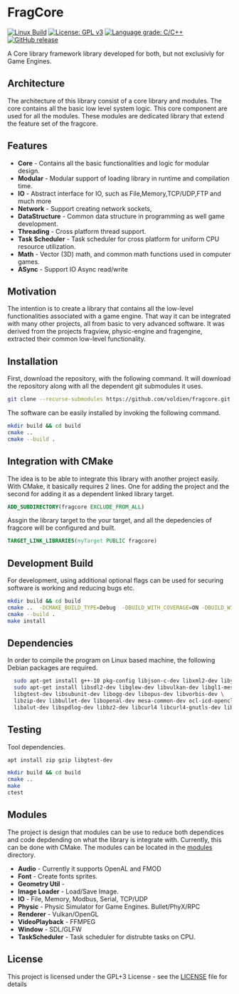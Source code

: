 # FragCore

[![Linux Build](https://github.com/voldien/fragcore/actions/workflows/linux-build.yml/badge.svg)](https://github.com/voldien/fragcore/actions/workflows/linux-build.yml)
[![License: GPL v3](https://img.shields.io/badge/License-GPLv3-blue.svg)](https://www.gnu.org/licenses/gpl-3.0)
[![Language grade: C/C++](https://img.shields.io/lgtm/grade/cpp/g/voldien/fragcore.svg?logo=lgtm&logoWidth=18)](https://lgtm.com/projects/g/voldien/fragcore/context:cpp)
[![GitHub release](https://img.shields.io/github/release/voldien/fragcore.svg)](https://github.com/voldien/fragcore/releases)

A Core library framework library developed for both, but not exclusivly for Game Engines.

## Architecture
The architecture of this library consist of a core library and modules. The core contains all the basic low level system logic. This core component are used for all the modules. These modules are dedicated library that extend the feature set of the fragcore.

## Features

* **Core** - Contains all the basic functionalities and logic for modular design.
* **Modular** - Modular support of loading library in runtime and compilation time.
* **IO** - Abstract interface for IO, such as File,Memory,TCP/UDP,FTP and much more
* **Network** - Support creating network sockets,
* **DataStructure** - Common data structure in programming as well game development.
* **Threading** - Cross platform thread support.
* **Task Scheduler** - Task scheduler for cross platform for uniform CPU resource utilization.
* **Math** - Vector (3D) math, and common math functions used in computer games.
* **ASync** - Support IO Async read/write

## Motivation

The intention is to create a library that contains all the low-level functionalities associated with a game engine. That way it can be integrated with many other projects, all from basic to very advanced software.
It was derived from the projects fragview, physic-engine and fragengine, extracted their common low-level functionality.

## Installation

First, download the repository, with the following command. It will download the repository along with all the dependent git submodules it uses.

```bash
git clone --recurse-submodules https://github.com/voldien/fragcore.git
```

The software can be easily installed by invoking the following command.

```bash
mkdir build && cd build
cmake ..
cmake --build .
```

## Integration with CMake

The idea is to be able to integrate this library with another project easily. With CMake, it basically requires 2 lines. One for adding the project and the second for adding it as a dependent linked library target.

```cmake
ADD_SUBDIRECTORY(fragcore EXCLUDE_FROM_ALL)
```

Assgin the library target to the your target, and all the depedencies of fragcore will be configured and built.
```cmake
TARGET_LINK_LIBRARIES(myTarget PUBLIC fragcore)
```

## Development Build

For development, using additional optional flags can be used for securing software is working and reducing bugs etc.

```bash
mkdir build && cd build
cmake ..  -DCMAKE_BUILD_TYPE=Debug  -DBUILD_WITH_COVERAGE=ON -DBUILD_WITH_TEST=ON -DBUILD_WITH_UBSAN=ON -DBUILD_WITH_ASAN=ON 
cmake --build .
make install
```

## Dependencies

In order to compile the program on Linux based machine, the following Debian packages are required.

```bash
  sudo apt-get install g++-10 pkg-config libjson-c-dev libxml2-dev libyaml-dev libsdl2-dev libfreeimage-dev libssl-dev
  sudo apt-get install libsdl2-dev libglew-dev libvulkan-dev libgl1-mesa-dev opencl-headers \
  libgtest-dev libsubunit-dev libogg-dev libopus-dev libvorbis-dev \
  libzip-dev libbullet-dev libopenal-dev mesa-common-dev ocl-icd-opencl-dev libnoise-dev libvdpau-dev \
  libalut-dev libspdlog-dev libbz2-dev libcurl4 libcurl4-gnutls-dev libfmt-dev binutils-dev libeigen3-dev
```

## Testing

Tool dependencies.

```bash
apt install zip gzip libgtest-dev 
```

```bash
mkdir build && cd build
cmake ..
make 
ctest
```


## Modules

The project is design that modules can be use to reduce both dependices and code depdending on what the library is integrate with. Currently, this can be done with CMake. The modules can be located in the [modules](modules) directory.

- **Audio** - Currently it supports OpenAL and FMOD
- **Font** - Create fonts sprites.
- **Geometry Util** - 
- **Image Loader** - Load/Save Image.
- **IO** - File, Memory, Modbus, Serial, TCP/UDP
- **Physic** - Physic Simulator for Game Engines. Bullet/PhyX/RPC
- **Renderer** - Vulkan/OpenGL
- **VideoPlayback** - FFMPEG
- **Window** - SDL/GLFW
- **TaskScheduler** - Task scheduler for distrubte tasks on CPU.

## License

This project is licensed under the GPL+3 License - see the [LICENSE](LICENSE) file for details
